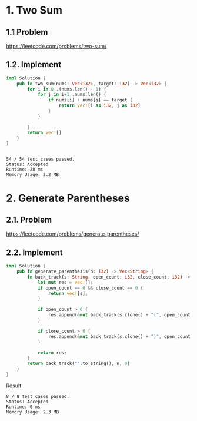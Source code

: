 # 1. Two Sum

## 1.1 Problem

https://leetcode.com/problems/two-sum/

## 1.2. Implement

```rust
impl Solution {
    pub fn two_sum(nums: Vec<i32>, target: i32) -> Vec<i32> {
        for i in 0..(nums.len() - 1) {
            for j in i+1..nums.len() {
                if nums[i] + nums[j] == target {
                    return vec![i as i32, j as i32]
                }
            }

        }
        return vec![]
    }
}

```

```text

54 / 54 test cases passed.
Status: Accepted
Runtime: 28 ms
Memory Usage: 2.2 MB

```

# 2. Generate Parentheses

## 2.1. Problem

https://leetcode.com/problems/generate-parentheses/

## 2.2. Implement

```rust
impl Solution {
    pub fn generate_parenthesis(n: i32) -> Vec<String> {
        fn back_track(s: String, open_count: i32, close_count: i32) -> Vec<String> {
            let mut res = vec![];
            if open_count == 0 && close_count == 0 {
                return vec![s];
            }

            if open_count > 0 {
                res.append(&mut back_track(s.clone() + "(", open_count - 1, close_count + 1));
            }

            if close_count > 0 {
                res.append(&mut back_track(s.clone() + ")", open_count, close_count - 1));
            }

            return res;
        }
        return back_track("".to_string(), n, 0)
    }
}

```

Result

```text
8 / 8 test cases passed.
Status: Accepted
Runtime: 0 ms
Memory Usage: 2.3 MB
```

